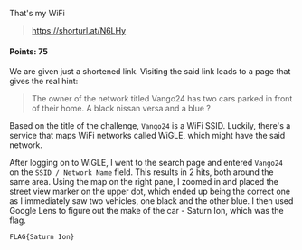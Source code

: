 That's my WiFi
> https://shorturl.at/N6LHy

#### Points: 75

We are given just a shortened link. Visiting the said link leads to a page that gives the real hint:

> The owner of the network titled Vango24 has two cars parked in front of their home. A black nissan versa and a blue ?

Based on the title of the challenge, `Vango24` is a WiFi SSID. Luckily, there's a service that maps WiFi networks called WiGLE, which might have the said network.

After logging on to WiGLE, I went to the search page and entered `Vango24` on the `SSID / Network Name` field. This results in 2 hits, both around the same area. Using the map on the right pane, I zoomed in and placed the street view marker on the upper dot, which ended up being the correct one as I immediately saw two vehicles, one black and the other blue. I then used Google Lens to figure out the make of the car - Saturn Ion, which was the flag.


`FLAG{Saturn Ion}`